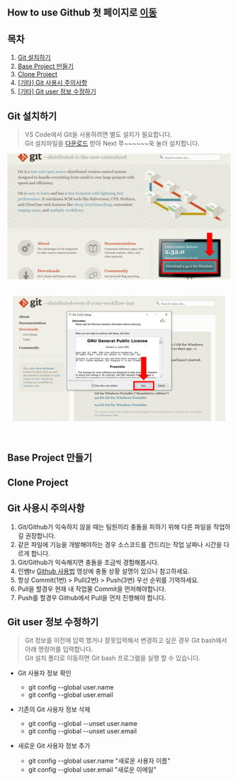 ## How to use Github 첫 페이지로 [이동](./index.md)

## 목차
1. [Git 설치하기](#git-설치하기)
1. [Base Project 만들기](#base-project-만들기)
1. [Clone Project](#clone-project)
1. [[기타] Git 사용시 주의사항](#git-사용시-주의사항)
1. [[기타] Git user 정보 수정하기](#git-user-정보-수정하기)

## Git 설치하기

> VS Code에서 Git을 사용하려면 별도 설치가 필요합니다.  
> Git 설치파일을 [다운로드](https://git-scm.com/) 받아 Next 쭈~~~~~~욱 눌러 설치합니다.

![01](assets/images/git_for_androidstudio_student/슬라이드1.PNG)  
<br><br>
![02](assets/images/git_for_androidstudio_student/슬라이드2.PNG)  
<br><br>

## Base Project 만들기
 
## Clone Project

## Git 사용시 주의사항

1. Git/Github가 익숙하지 않을 때는 팀원끼리 충돌을 피하기 위해 다른 파일을 작업하길 권장합니다.
2. 같은 파일에 기능을 개발해야하는 경우 소스코드를 건드리는 작업 날짜나 시간을 다르게 합니다.
3. Git/Github가 익숙해지면 충돌을 조금씩 경험해봅시다.
4. 인쌤tv [Github 사용법](https://www.youtube.com/watch?v=8gyquB3VNNs) 영상에 충돌 상황 설명이 있으니 참고하세요.
5. 항상 Commit(1번) > Pull(2번) > Push(3번) 우선 순위를 기억하세요.  
6. Pull을 할경우 현재 내 작업물 Commit을 먼저해야합니다.
7. Push를 할경우 Github에서 Pull을 먼저 진행해야 합니다.

## Git user 정보 수정하기

> Git 정보를 이전에 입력 했거나 잘못입력해서 변경하고 싶은 경우 Git bash에서 아래 명령어를 입력합니다.  
> Git 설치 폴더로 이동하면 Git bash 프로그램을 실행 할 수 있습니다.

- Git 사용자 정보 확인
  - git config --global user.name
  - git config --global user.email

- 기존의 Git 사용자 정보 삭제
  - git config --global --unset user.name
  - git config --global --unset user.email

- 새로운 Git 사용자 정보 추가
  - git config --global user.name "새로운 사용자 이름"
  - git config --global user.email "새로운 이메일"
